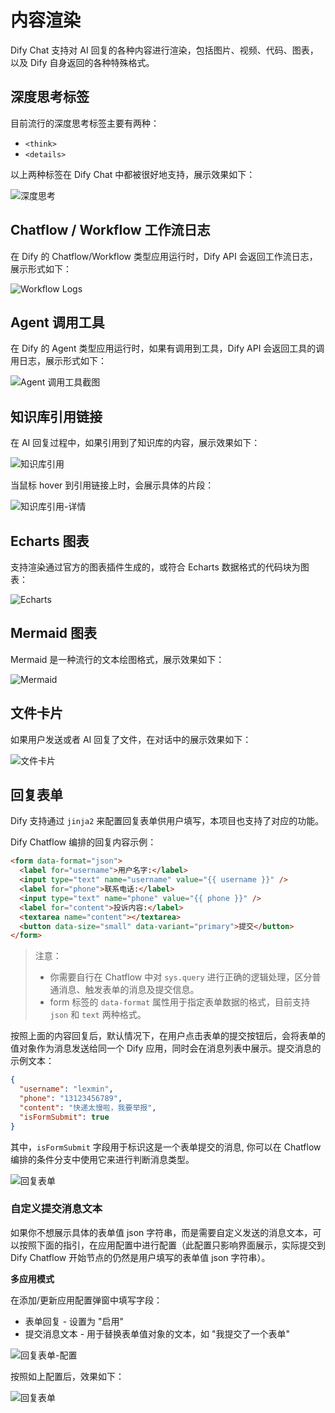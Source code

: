 # 内容渲染

Dify Chat 支持对 AI 回复的各种内容进行渲染，包括图片、视频、代码、图表，以及 Dify 自身返回的各种特殊格式。

## 深度思考标签

目前流行的深度思考标签主要有两种：

- `<think>`
- `<details>`

以上两种标签在 Dify Chat 中都被很好地支持，展示效果如下：

![深度思考](/sample_think_tag.png)

## Chatflow / Workflow 工作流日志

在 Dify 的 Chatflow/Workflow 类型应用运行时，Dify API 会返回工作流日志，展示形式如下：

![Workflow Logs](/sample_workflow.png)

## Agent 调用工具

在 Dify 的 Agent 类型应用运行时，如果有调用到工具，Dify API 会返回工具的调用日志，展示形式如下：

![Agent 调用工具截图](/guide_app_agent.png)

## 知识库引用链接

在 AI 回复过程中，如果引用到了知识库的内容，展示效果如下：

![知识库引用](/sample_knowledge_base_link.png)

当鼠标 hover 到引用链接上时，会展示具体的片段：

![知识库引用-详情](/sample_knowledge_base_link_hover.png)

## Echarts 图表

支持渲染通过官方的图表插件生成的，或符合 Echarts 数据格式的代码块为图表：

![Echarts](/sample_echarts.png)

## Mermaid 图表

Mermaid 是一种流行的文本绘图格式，展示效果如下：

![Mermaid](/guide__sample_mermaid.png)

## 文件卡片

如果用户发送或者 AI 回复了文件，在对话中的展示效果如下：

![文件卡片](/sample_file.jpg)

## 回复表单

Dify 支持通过 `jinja2` 来配置回复表单供用户填写，本项目也支持了对应的功能。

Dify Chatflow 编排的回复内容示例：

```html
<form data-format="json">
  <label for="username">用户名字:</label>
  <input type="text" name="username" value="{{ username }}" />
  <label for="phone">联系电话:</label>
  <input type="text" name="phone" value="{{ phone }}" />
  <label for="content">投诉内容:</label>
  <textarea name="content"></textarea>
  <button data-size="small" data-variant="primary">提交</button>
</form>
```

> 注意：
>
> - 你需要自行在 Chatflow 中对 `sys.query` 进行正确的逻辑处理，区分普通消息、触发表单的消息及提交信息。
> - form 标签的 `data-format` 属性用于指定表单数据的格式，目前支持 `json` 和 `text` 两种格式。

按照上面的内容回复后，默认情况下，在用户点击表单的提交按钮后，会将表单的值对象作为消息发送给同一个 Dify 应用，同时会在消息列表中展示。提交消息的示例文本：

```json
{
  "username": "lexmin",
  "phone": "13123456789",
  "content": "快递太慢啦，我要举报",
  "isFormSubmit": true
}
```

其中，`isFormSubmit` 字段用于标识这是一个表单提交的消息, 你可以在 Chatflow 编排的条件分支中使用它来进行判断消息类型。

![回复表单](/guide__sample_form.png)

### 自定义提交消息文本

如果你不想展示具体的表单值 json 字符串，而是需要自定义发送的消息文本，可以按照下面的指引，在应用配置中进行配置（此配置只影响界面展示，实际提交到 Dify Chatflow 开始节点的仍然是用户填写的表单值 json 字符串）。

**多应用模式**

在添加/更新应用配置弹窗中填写字段：

- 表单回复 - 设置为 "启用"
- 提交消息文本 - 用于替换表单值对象的文本，如 "我提交了一个表单"

![回复表单-配置](/guide__sample_form_answer_config.png)

按照如上配置后，效果如下：

![回复表单](/guide__sample_form.png)
